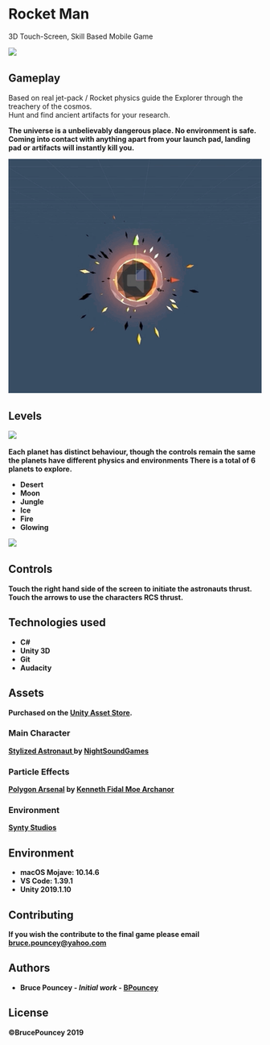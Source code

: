 # Rocket Man
3D Touch-Screen, Skill Based Mobile Game<br>

![](desertgif.gif)

## Gameplay
Based on real jet-pack / Rocket physics guide the Explorer through the treachery of the cosmos.<br>
Hunt and find ancient artifacts for your research.<br>

<b>The universe is a unbelievably dangerous place. No environment is safe. Coming into contact with anything apart from your launch pad, landing pad or artifacts will instantly kill you.<b>

![](artifactgif.gif)

## Levels

![](levelselectgif.gif)

<b>Each planet has distinct behaviour, though the controls remain the same the planets have different physics and environments
There is a total of 6 planets to explore.<b><br>
* Desert
* Moon
* Jungle
* Ice
* Fire
* Glowing

![](moongif.gif)

## Controls
<b>Touch the right hand side of the screen to initiate the astronauts thrust. Touch the arrows to use the characters RCS thrust.<b><br>

## Technologies used
* C#
* Unity 3D 
* Git
* Audacity

## Assets
Purchased on the [Unity Asset Store](https://assetstore.unity.com/). <br>

### Main Character
[Stylized Astronaut ](https://sketchfab.com/3d-models/stylized-astronaut-986714d296be4e7aae0adc53ce792012) by [NightSoundGames](https://www.nightsoundgames.com/)<br>

### Particle Effects
[Polygon Arsenal](https://www.youtube.com/watch?v=280kTK8Y3TU&feature=youtu.be) by [Kenneth Fidal Moe Archanor](https://archanor.com/)<br>

### Environment
[Synty Studios](https://syntystore.com/)<br>

## Environment
* macOS Mojave: 10.14.6
* VS Code: 1.39.1
* Unity 2019.1.10

## Contributing
If you wish the contribute to the final game please email bruce.pouncey@yahoo.com

## Authors
* **Bruce Pouncey** - *Initial work* - [BPouncey](https://github.com/BPouncey)

## License
©BrucePouncey 2019


